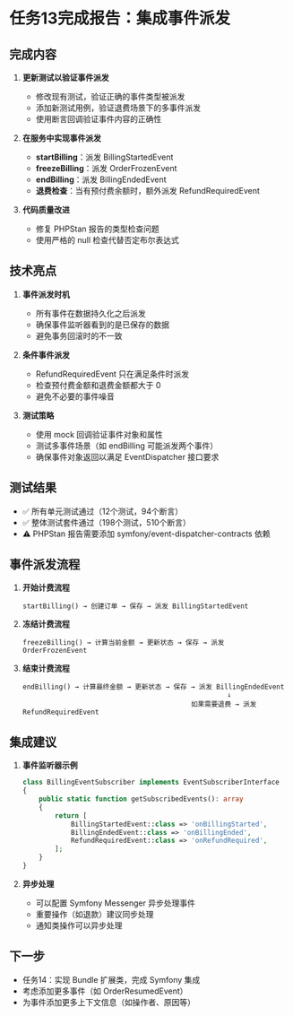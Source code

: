 # 任务13完成报告：集成事件派发

## 完成内容

1. **更新测试以验证事件派发**
   - 修改现有测试，验证正确的事件类型被派发
   - 添加新测试用例，验证退费场景下的多事件派发
   - 使用断言回调验证事件内容的正确性

2. **在服务中实现事件派发**
   - **startBilling**：派发 BillingStartedEvent
   - **freezeBilling**：派发 OrderFrozenEvent
   - **endBilling**：派发 BillingEndedEvent
   - **退费检查**：当有预付费余额时，额外派发 RefundRequiredEvent

3. **代码质量改进**
   - 修复 PHPStan 报告的类型检查问题
   - 使用严格的 null 检查代替否定布尔表达式

## 技术亮点

1. **事件派发时机**
   - 所有事件在数据持久化之后派发
   - 确保事件监听器看到的是已保存的数据
   - 避免事务回滚时的不一致

2. **条件事件派发**
   - RefundRequiredEvent 只在满足条件时派发
   - 检查预付费金额和退费金额都大于 0
   - 避免不必要的事件噪音

3. **测试策略**
   - 使用 mock 回调验证事件对象和属性
   - 测试多事件场景（如 endBilling 可能派发两个事件）
   - 确保事件对象返回以满足 EventDispatcher 接口要求

## 测试结果

- ✅ 所有单元测试通过（12个测试，94个断言）
- ✅ 整体测试套件通过（198个测试，510个断言）
- ⚠️ PHPStan 报告需要添加 symfony/event-dispatcher-contracts 依赖

## 事件派发流程

1. **开始计费流程**
   ```
   startBilling() → 创建订单 → 保存 → 派发 BillingStartedEvent
   ```

2. **冻结计费流程**
   ```
   freezeBilling() → 计算当前金额 → 更新状态 → 保存 → 派发 OrderFrozenEvent
   ```

3. **结束计费流程**
   ```
   endBilling() → 计算最终金额 → 更新状态 → 保存 → 派发 BillingEndedEvent
                                                      ↓
                                             如果需要退费 → 派发 RefundRequiredEvent
   ```

## 集成建议

1. **事件监听器示例**
   ```php
   class BillingEventSubscriber implements EventSubscriberInterface
   {
       public static function getSubscribedEvents(): array
       {
           return [
               BillingStartedEvent::class => 'onBillingStarted',
               BillingEndedEvent::class => 'onBillingEnded',
               RefundRequiredEvent::class => 'onRefundRequired',
           ];
       }
   }
   ```

2. **异步处理**
   - 可以配置 Symfony Messenger 异步处理事件
   - 重要操作（如退款）建议同步处理
   - 通知类操作可以异步处理

## 下一步

- 任务14：实现 Bundle 扩展类，完成 Symfony 集成
- 考虑添加更多事件（如 OrderResumedEvent）
- 为事件添加更多上下文信息（如操作者、原因等）